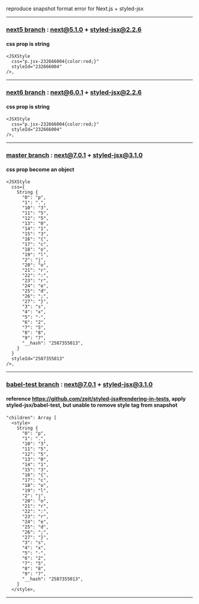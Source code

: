 reproduce snapshot format error for Next.js + styled-jsx

---

### [next5 branch](https://github.com/oahehc/jest-snapshot-test/tree/next5) : next@5.1.0 + styled-jsx@2.2.6
#### css prop is string
```
<JSXStyle
  css="p.jsx-232666004{color:red;}"
  styleId="232666004"
/>,
```

---

### [next6 branch](https://github.com/oahehc/jest-snapshot-test/tree/next6)  : next@6.0.1 + styled-jsx@2.2.6
#### css prop is string
```
<JSXStyle
  css="p.jsx-232666004{color:red;}"
  styleId="232666004"
/>,
```
---

### [master branch](https://github.com/oahehc/jest-snapshot-test/tree/master) : next@7.0.1 + styled-jsx@3.1.0
#### css prop become an object
```
<JSXStyle
  css={
    String {
      "0": "p",
      "1": ".",
      "10": "3",
      "11": "5",
      "12": "5",
      "13": "0",
      "14": "1",
      "15": "3",
      "16": "{",
      "17": "c",
      "18": "o",
      "19": "l",
      "2": "j",
      "20": "o",
      "21": "r",
      "22": ":",
      "23": "r",
      "24": "e",
      "25": "d",
      "26": ";",
      "27": "}",
      "3": "s",
      "4": "x",
      "5": "-",
      "6": "2",
      "7": "5",
      "8": "8",
      "9": "7",
      "__hash": "2587355013",
    }
  }
  styleId="2587355013"
/>,
```

---

### [babel-test branch](https://github.com/oahehc/jest-snapshot-test/tree/babel-test) : next@7.0.1 + styled-jsx@3.1.0
#### reference https://github.com/zeit/styled-jsx#rendering-in-tests, apply styled-jsx/babel-test, but unable to remove style tag from snapshot
```
"children": Array [
  <style>
    String {
      "0": "p",
      "1": ".",
      "10": "3",
      "11": "5",
      "12": "5",
      "13": "0",
      "14": "1",
      "15": "3",
      "16": "{",
      "17": "c",
      "18": "o",
      "19": "l",
      "2": "j",
      "20": "o",
      "21": "r",
      "22": ":",
      "23": "r",
      "24": "e",
      "25": "d",
      "26": ";",
      "27": "}",
      "3": "s",
      "4": "x",
      "5": "-",
      "6": "2",
      "7": "5",
      "8": "8",
      "9": "7",
      "__hash": "2587355013",
    }
  </style>,
```

---